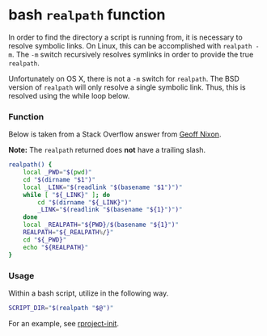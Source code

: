 # bash `realpath` function
In order to find the directory a script is running from, it is necessary to resolve symbolic links.  On Linux, this can be accomplished with `realpath -m`.  The `-m` switch recursively resolves symlinks in order to provide the true `realpath`.

Unfortunately on OS X, there is not a `-m` switch for `realpath`.  The BSD version of `realpath` will only resolve a single symbolic link.  Thus, this is resolved using the while loop below.

### Function
Below is taken from a Stack Overflow answer from [Geoff Nixon](http://stackoverflow.com/a/18443300).

**Note:** The `realpath` returned does **not** have a trailing slash.

```bash
realpath() {
    local _PWD="$(pwd)"
    cd "$(dirname "$1")"
    local _LINK="$(readlink "$(basename "$1")")"
    while [ "${_LINK}" ]; do
        cd "$(dirname "${_LINK}")"
        _LINK="$(readlink "$(basename "${1}")")"
    done
    local _REALPATH="${PWD}/$(basename "${1}")"
    REALPATH="${_REALPATH%/}"
    cd "${_PWD}"
    echo "${REALPATH}"
}
```

### Usage
Within a bash script, utilize in the following way.

```bash
SCRIPT_DIR="$(realpath "$@")"
```

For an example, see [rproject-init](https://github.com/curtisalexander/rprofile-init/blob/master/rprofile-init).
